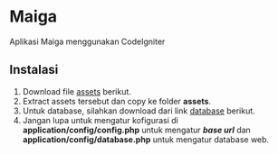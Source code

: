 # Maiga

Aplikasi Maiga menggunakan CodeIgniter

## Instalasi

1. Download file [assets](https://www.dropbox.com/s/8f73fbcbdgyfih3/assets.zip?dl=0) berikut.
2. Extract assets tersebut dan copy ke folder **assets**.
3. Untuk database, silahkan download dari link [database](https://www.dropbox.com/s/6e0xppo7gakodkb/maiga.sql?dl=0) berikut.
4. Jangan lupa untuk mengatur kofigurasi di **application/config/config.php** untuk mengatur ***base url*** dan **application/config/database.php** untuk mengatur database web.
